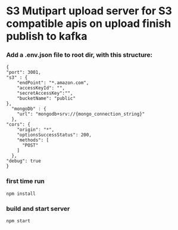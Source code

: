 
# S3 Mutipart upload server for S3 compatible apis on upload finish publish to kafka 


### Add a .env.json file to root dir, with this structure:
```
{
"port": 3001,
"s3" : {
    "endPoint": "*.amazon.com",
    "accessKeyId": "",
    "secretAccessKey":"",
    "bucketName": "public"
},
  "mongoDb" : {
    "url": "mongodb+srv://{mongo_connection_string}"
  },
"cors": {
    "origin": "*",
    "optionsSuccessStatus": 200,
    "methods": [
      "POST"
    ]
  },
"debug": true
}
```
### first time run

```
npm install
```

### build and start server
```
npm start
```
